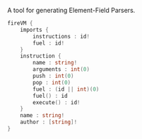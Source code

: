 A tool for generating Element-Field Parsers.

```go
fireVM {
    imports {
        instructions : id!
        fuel : id!
    }
    instruction {
        name : string!
        arguments : int(0)
        push : int(0)
        pop : int(0)
        fuel : (id || int)(0)
        fuel() : id
        execute() : id!
    }
    name : string!
    author : [string]!
}
```
